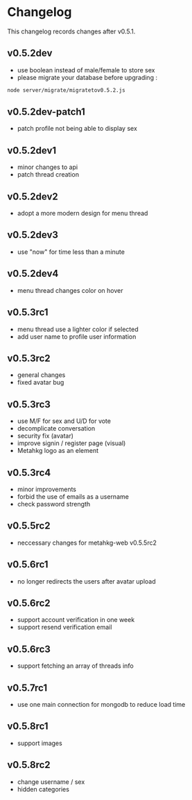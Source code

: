 # Changelog

This changelog records changes after v0.5.1.

## v0.5.2dev

-   use boolean instead of male/female to store sex
-   please migrate your database before upgrading :

```bash
node server/migrate/migratetov0.5.2.js
```

## v0.5.2dev-patch1

-   patch profile not being able to display sex

## v0.5.2dev1

-   minor changes to api
-   patch thread creation

## v0.5.2dev2

-   adopt a more modern design for menu thread

## v0.5.2dev3

-   use "now" for time less than a minute

## v0.5.2dev4

-   menu thread changes color on hover

## v0.5.3rc1

-   menu thread use a lighter color if selected
-   add user name to profile user information

## v0.5.3rc2

-   general changes
-   fixed avatar bug

## v0.5.3rc3

-   use M/F for sex and U/D for vote
-   decomplicate conversation
-   security fix (avatar)
-   improve signin / register page (visual)
-   Metahkg logo as an element

## v0.5.3rc4

-   minor improvements
-   forbid the use of emails as a username
-   check password strength

## v0.5.5rc2

-   neccessary changes for metahkg-web v0.5.5rc2

## v0.5.6rc1

-   no longer redirects the users after avatar upload

## v0.5.6rc2

-   support account verification in one week
-   support resend verification email

## v0.5.6rc3

-   support fetching an array of threads info

## v0.5.7rc1

-   use one main connection for mongodb to reduce load time

## v0.5.8rc1

-   support images

## v0.5.8rc2

-   change username / sex
-   hidden categories
